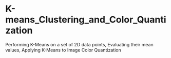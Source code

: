 # K-means_Clustering_and_Color_Quantization
Performing K-Means on a set of 2D data points, Evaluating their mean values, Applying K-Means to Image Color Quantization

